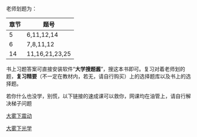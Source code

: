老师划题为：

|章节|题号|
|--|---|
|5|6,11,12,14|
|6|7,8,11,12|
|14|11,16,21,23,25|

书上习题答案可直接安装软件“**大学搜题酱**”，搜这本书即可。复习对着老师划的题，**复习精要**（不一定在教材内，若无，请自行购买）上的选择题库以及书上的选择题。

若你什么也没学，别慌，以下链接的速成课可以救你，网课均在油管上，请自行解决梯子问题

[大雾下震动](https://www.youtube.com/watch?v=Qbrrlhl8-5U)

[大雾下光学](https://www.youtube.com/watch?v=Wd-4iAJxHaM)
